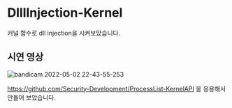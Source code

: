 # DlllInjection-Kernel
커널 함수로 dll injection을 시켜보았습니다.

## 시연 영상
![bandicam 2022-05-02 22-43-55-253](https://user-images.githubusercontent.com/35417717/166244155-4b795a5c-5f2d-474b-b599-74f59b650cf0.jpg)

https://github.com/Security-Development/ProcessList-KernelAPI
을 응용해서 만들어 보았습니다.
